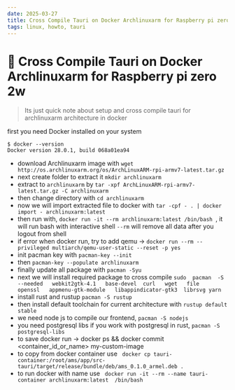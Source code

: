 ```yaml
---
date: 2025-03-27
title: Cross Compile Tauri on Docker Archlinuxarm for Raspberry pi zero 2w 
tags: linux, howto, tauri
---
```


# 🍄 Cross Compile Tauri on Docker Archlinuxarm for Raspberry pi zero 2w 

> Its just quick note about setup and cross compile tauri for archlinuxarm architecture in docker 

first you need Docker installed on your system

```shell
$ docker --version
Docker version 28.0.1, build 068a01ea94  
```
- download Archlinuxarm image with `wget http://os.archlinuxarm.org/os/ArchLinuxARM-rpi-armv7-latest.tar.gz`
- next create folder to extract it `mkdir archlinuxarm`
- extract to `archlinuxarm` by `tar -xpf ArchLinuxARM-rpi-armv7-latest.tar.gz -C archlinuxarm`
- then change directory with `cd archlinuxarm`
- now we will import extracted file to docker with `tar -cpf - . | docker import - archlinuxarm:latest`
- then run with, `docker run -it --rm archlinuxarm:latest /bin/bash `, it will run bash with interactive shell `--rm` will remove all data after you logout from shell
- if error when docker run, try to add qemu -> `docker run --rm --privileged multiarch/qemu-user-static --reset -p yes`
- init pacman key with `pacman-key --init`
- then `pacman-key --populate archlinuxarm`
- finally update all package with `pacman -Syu`
- next we will install required package to cross compile `sudo  pacman  -S  --needed   webkit2gtk-4.1   base-devel  curl   wget   file   openssl   appmenu-gtk-module   libappindicator-gtk3  librsvg yarn`
- install rust and rustup `pacman -S rustup`
- then install default toolchain for current architecture with `rustup default stable`
- we need node js to compile our frontend, `pacman -S nodejs`
- you need postgresql libs if you work with postgresql in rust, `pacman -S postgresql-libs`
- to save docker run -> docker ps && docker commit <container_id_or_name> my-custom-image
- to copy from docker container use ` docker cp tauri-container:/root/ams/app/src-tauri/target/release/bundle/deb/ams_0.1.0_armel.deb .`
- to run docker with name use ` docker run -it --rm --name tauri-container archlinuxarm:latest  /bin/bash`

